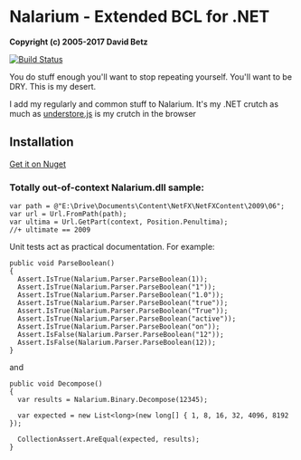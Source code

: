 # Nalarium - Extended BCL for .NET

**Copyright (c) 2005-2017 David Betz**

[![Build Status](https://travis-ci.org/davidbetz/nalarium.svg?branch=master)](https://travis-ci.org/davidbetz/nalarium)

You do stuff enough you'll want to stop repeating yourself. You'll want to be DRY. This is my desert.

I add my regularly and common stuff to Nalarium. It's my .NET crutch as much as [understore.js](http://underscorejs.org/) is my crutch in the browser

## Installation

[Get it on Nuget](https://www.nuget.org/packages/Nalarium/)

### Totally out-of-context Nalarium.dll sample:

    var path = @"E:\Drive\Documents\Content\NetFX\NetFXContent\2009\06";
    var url = Url.FromPath(path);
    var ultima = Url.GetPart(context, Position.Penultima);
    //+ ultimate == 2009

Unit tests act as practical documentation. For example:


    public void ParseBoolean()
    {
      Assert.IsTrue(Nalarium.Parser.ParseBoolean(1));
      Assert.IsTrue(Nalarium.Parser.ParseBoolean("1"));
      Assert.IsTrue(Nalarium.Parser.ParseBoolean("1.0"));
      Assert.IsTrue(Nalarium.Parser.ParseBoolean("true"));
      Assert.IsTrue(Nalarium.Parser.ParseBoolean("True"));
      Assert.IsTrue(Nalarium.Parser.ParseBoolean("active"));
      Assert.IsTrue(Nalarium.Parser.ParseBoolean("on"));
      Assert.IsFalse(Nalarium.Parser.ParseBoolean("12"));
      Assert.IsFalse(Nalarium.Parser.ParseBoolean(12));
    }

  and

    public void Decompose()
    {
      var results = Nalarium.Binary.Decompose(12345);

      var expected = new List<long>(new long[] { 1, 8, 16, 32, 4096, 8192 });

      CollectionAssert.AreEqual(expected, results);
    }
